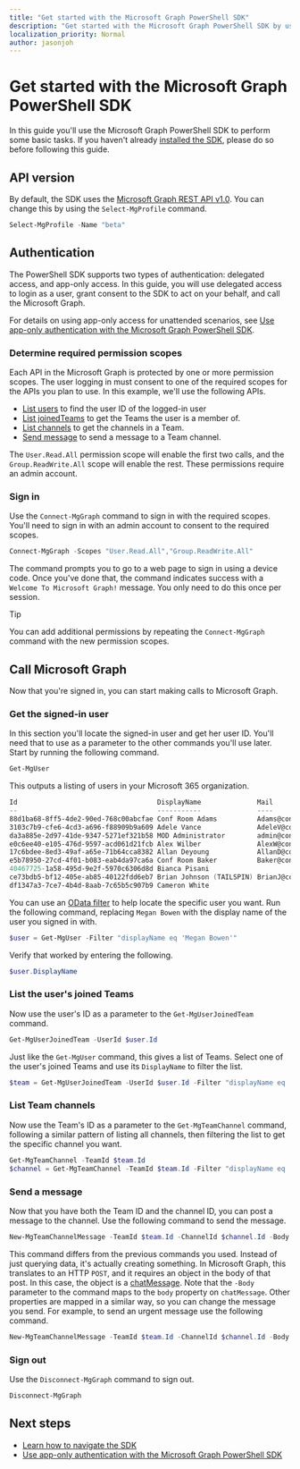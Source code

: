 ```yaml
---
title: "Get started with the Microsoft Graph PowerShell SDK"
description: "Get started with the Microsoft Graph PowerShell SDK by using it perform some basic tasks."
localization_priority: Normal
author: jasonjoh
---
```


# Get started with the Microsoft Graph PowerShell SDK

In this guide you'll use the Microsoft Graph PowerShell SDK to perform some basic tasks. If you haven't already [installed the SDK](installation.md), please do so before following this guide.

## API version

By default, the SDK uses the [Microsoft Graph REST API v1.0](/graph/api/overview?view=graph-rest-1.0). You can change this by using the `Select-MgProfile` command.

```powershell
Select-MgProfile -Name "beta"
```

## Authentication

The PowerShell SDK supports two types of authentication: delegated access, and app-only access. In this guide, you will use delegated access to login as a user, grant consent to the SDK to act on your behalf, and call the Microsoft Graph.

For details on using app-only access for unattended scenarios, see [Use app-only authentication with the Microsoft Graph PowerShell SDK](app-only.md).

### Determine required permission scopes

Each API in the Microsoft Graph is protected by one or more permission scopes. The user logging in must consent to one of the required scopes for the APIs you plan to use. In this example, we'll use the following APIs.

- [List users](/graph/api/user-list?view=graph-rest-1.0) to find the user ID of the logged-in user
- [List joinedTeams](/graph/api/user-list-joinedteams?view=graph-rest-1.0) to get the Teams the user is a member of.
- [List channels](/graph/api/channel-list?view=graph-rest-1.0) to get the channels in a Team.
- [Send message](/graph/api/channel-post-messages?view=graph-rest-1.0) to send a message to a Team channel.

The `User.Read.All` permission scope will enable the first two calls, and the `Group.ReadWrite.All` scope will enable the rest. These permissions require an admin account.

### Sign in

Use the `Connect-MgGraph` command to sign in with the required scopes. You'll need to sign in with an admin account to consent to the required scopes.

```powershell
Connect-MgGraph -Scopes "User.Read.All","Group.ReadWrite.All"
```

The command prompts you to go to a web page to sign in using a device code. Once you've done that, the command indicates success with a `Welcome To Microsoft Graph!` message. You only need to do this once per session.

> [!TIP]
> You can add additional permissions by repeating the `Connect-MgGraph` command with the new permission scopes.

## Call Microsoft Graph

Now that you're signed in, you can start making calls to Microsoft Graph.

### Get the signed-in user

In this section you'll locate the signed-in user and get her user ID. You'll need that to use as a parameter to the other commands you'll use later. Start by running the following command.

```powershell
Get-MgUser
```

This outputs a listing of users in your Microsoft 365 organization.

```powershell
Id                                   DisplayName              Mail                                  UserPrincipalName
--                                   -----------              ----                                  -----------------
88d1ba68-8ff5-4de2-90ed-768c00abcfae Conf Room Adams          Adams@contoso.onmicrosoft.com         Adams@contoso.…
3103c7b9-cfe6-4cd3-a696-f88909b9a609 Adele Vance              AdeleV@contoso.OnMicrosoft.com        AdeleV@contoso…
da3a885e-2d97-41de-9347-5271ef321b58 MOD Administrator        admin@contoso.OnMicrosoft.com         admin@contoso.…
e0c6ee40-e105-476d-9597-acd061d21fcb Alex Wilber              AlexW@contoso.OnMicrosoft.com         AlexW@contoso.…
17c6bdee-8ed3-49af-a65e-71b64cca8382 Allan Deyoung            AllanD@contoso.OnMicrosoft.com        AllanD@contoso…
e5b78950-27cd-4f01-b083-eab4da97ca6a Conf Room Baker          Baker@contoso.onmicrosoft.com         Baker@contoso.…
40467725-1a58-495d-9e2f-5970c6306d8d Bianca Pisani                                                  BiancaP@contoso…
ce73bdb5-bf12-405e-ab85-40122fdd6eb7 Brian Johnson (TAILSPIN) BrianJ@contoso.onmicrosoft.com        BrianJ@contoso…
df1347a3-7ce7-4b4d-8aab-7c65b5c907b9 Cameron White                                                  CameronW@contoso…
```

You can use an [OData filter](../query-parameters.md#filter-parameter) to help locate the specific user you want. Run the following command, replacing `Megan Bowen` with the display name of the user you signed in with.

```powershell
$user = Get-MgUser -Filter "displayName eq 'Megan Bowen'"
```

Verify that worked by entering the following.

```powershell
$user.DisplayName
```

### List the user's joined Teams

Now use the user's ID as a parameter to the `Get-MgUserJoinedTeam` command.

```powershell
Get-MgUserJoinedTeam -UserId $user.Id
```

Just like the `Get-MgUser` command, this gives a list of Teams. Select one of the user's joined Teams and use its `DisplayName` to filter the list.

```powershell
$team = Get-MgUserJoinedTeam -UserId $user.Id -Filter "displayName eq 'Sales and Marketing'"
```

### List Team channels

Now use the Team's ID as a parameter to the `Get-MgTeamChannel` command, following a similar pattern of listing all channels, then filtering the list to get the specific channel you want.

```powershell
Get-MgTeamChannel -TeamId $team.Id
$channel = Get-MgTeamChannel -TeamId $team.Id -Filter "displayName eq 'General'"
```

### Send a message

Now that you have both the Team ID and the channel ID, you can post a message to the channel. Use the following command to send the message.

```powershell
New-MgTeamChannelMessage -TeamId $team.Id -ChannelId $channel.Id -Body @{ Content="Hello World" }
```

This command differs from the previous commands you used. Instead of just querying data, it's actually creating something. In Microsoft Graph, this translates to an HTTP `POST`, and it requires an object in the body of that post. In this case, the object is a [chatMessage](/graph/resources/chatmessage?view=graph-rest-1.0). Note that the `-Body` parameter to the command maps to the `body` property on `chatMessage`. Other properties are mapped in a similar way, so you can change the message you send. For example, to send an urgent message use the following command.

```powershell
New-MgTeamChannelMessage -TeamId $team.Id -ChannelId $channel.Id -Body @{ Content="Hello World" } -Importance "urgent"
```

### Sign out

Use the `Disconnect-MgGraph` command to sign out.

```powershell
Disconnect-MgGraph
```

## Next steps

- [Learn how to navigate the SDK](navigating.md)
- [Use app-only authentication with the Microsoft Graph PowerShell SDK](app-only.md)
